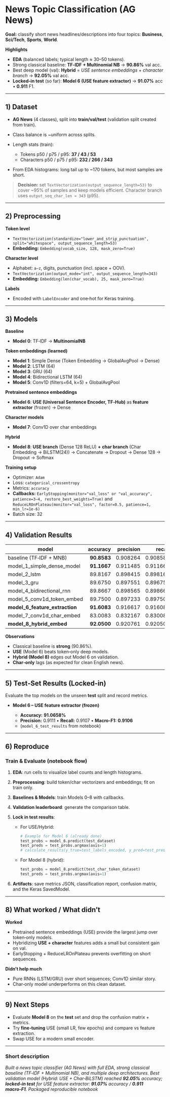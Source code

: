 # News Topic Classification (AG News)

**Goal:** classify short news headlines/descriptions into four topics: **Business**, **Sci/Tech**, **Sports**, **World**.

**Highlights**

* **EDA** (balanced labels; typical length ≈ 30–50 tokens).
* Strong classical baseline: **TF‑IDF + Multinomial NB** → **90.86%** val acc.
* Best deep model (val): **Hybrid** = *USE sentence embeddings* + *character branch* → **92.05%** val acc.
* **Locked‑in test** (so far): **Model 6 (USE feature extractor)** → **91.07%** acc • **0.911** F1.

---

## 1) Dataset

* **AG News** (4 classes), split into **train/val/test** (validation split created from train).
* Class balance is ~uniform across splits.
* Length stats (train):

  * Tokens p50 / p75 / p95: **37 / 43 / 53**
  * Characters p50 / p75 / p95: **232 / 266 / 343**
* From EDA histograms: long tail up to ~170 tokens, but most samples are short.

> **Decision:** set `TextVectorization(output_sequence_length=53)` to cover ~95% of samples and keep models efficient. Character branch uses `output_seq_char_len ≈ 343` (p95).

---

## 2) Preprocessing

**Token level**

* `TextVectorization(standardize="lower_and_strip_punctuation", split="whitespace", output_sequence_length=53)`
* **Embedding:** `Embedding(vocab_size, 128, mask_zero=True)`

**Character level**

* Alphabet: `a–z`, digits, punctuation (incl. space + OOV).
* `TextVectorization(output_mode="int", output_sequence_length=343)`
* **Embedding:** `Embedding(len(char_vocab), 25, mask_zero=True)`

**Labels**

* Encoded with `LabelEncoder` and one‑hot for Keras training.

---

## 3) Models

**Baseline**

* **Model 0**: TF‑IDF → **MultinomialNB**

**Token embeddings (learned)**

* **Model 1**: Simple Dense (Token Embedding → GlobalAvgPool → Dense)
* **Model 2**: LSTM (64)
* **Model 3**: GRU (64)
* **Model 4**: Bidirectional LSTM (64)
* **Model 5**: Conv1D (filters=64, k=5) + GlobalAvgPool

**Pretrained sentence embeddings**

* **Model 6**: **USE (Universal Sentence Encoder, TF‑Hub)** as **feature extractor** (frozen) → Dense

**Character models**

* **Model 7**: Conv1D over char embeddings

**Hybrid**

* **Model 8**: **USE branch** (Dense 128 ReLU) **+** **char branch** (Char Embedding → BiLSTM(24)) → Concatenate → Dropout → Dense 128 → Dropout → Softmax

**Training setup**

* Optimizer: `Adam`
* Loss: `categorical_crossentropy`
* Metrics: `accuracy`
* **Callbacks:** `EarlyStopping(monitor="val_loss" or "val_accuracy", patience=3–4, restore_best_weights=True)` and `ReduceLROnPlateau(monitor="val_loss", factor=0.5, patience=1, min_lr=1e-6)`
* Batch size: 32

---

## 4) Validation Results

| model                          |    accuracy | precision |   recall |       f1 |
| ------------------------------ | ----------: | --------: | -------: | -------: |
| baseline (TF‑IDF + MNB)        | **90.8583** |  0.908264 | 0.908583 | 0.908331 |
| model_1_simple_dense_model     | **91.1667** |  0.911485 | 0.911667 | 0.911503 |
| model_2_lstm                   |     89.8167 |  0.898415 | 0.898167 | 0.898051 |
| model_3_gru                    |     89.6750 |  0.897551 | 0.896750 | 0.896607 |
| model_4_bidirectional_rnn      |     89.8667 |  0.898565 | 0.898667 | 0.898438 |
| model_5_conv1d_token_embed     |     89.7500 |  0.897233 | 0.897500 | 0.897292 |
| **model_6_feature_extraction** | **91.6083** |  0.916617 | 0.916083 | 0.915980 |
| model_7_conv1d_char_embed      |     83.0083 |  0.832167 | 0.830083 | 0.828944 |
| **model_8_hybrid_embed**       | **92.0500** |  0.920761 | 0.920500 | 0.920395 |

**Observations**

* Classical baseline is **strong** (90.86%).
* **USE** (Model 6) beats token‑only deep models.
* **Hybrid (Model 8)** edges out Model 6 on validation.
* **Char‑only** lags (as expected for clean English news).

---

## 5) Test‑Set Results (Locked‑in)

Evaluate the top models on the unseen **test** split and record metrics.

* **Model 6 – USE feature extractor (frozen)**

  * **Accuracy:** **91.0658%**
  * **Precision:** 0.9111 • **Recall:** 0.9107 • **Macro‑F1:** **0.9106**
  * (`model_6_test_results` from notebook)

---

## 6) Reproduce

### Train & Evaluate (notebook flow)

1. **EDA**: run cells to visualize label counts and length histograms.
2. **Preprocessing**: build token/char vectorizers and embeddings; fit on train only.
3. **Baselines & Models**: train Models 0–8 with callbacks.
4. **Validation leaderboard**: generate the comparison table.
5. **Lock in test results**:

   * For USE/Hybrid:

     ```python
     # Example for Model 6 (already done)
     test_probs = model_6.predict(test_dataset)
     test_preds = test_probs.argmax(axis=1)
     # calculate_results(y_true=test_labels_encoded, y_pred=test_preds)
     ```
   * For Model 8 (hybrid):

     ```python
     test_probs = model_8.predict(test_char_token_dataset)
     test_preds = test_probs.argmax(axis=1)
     ```
6. **Artifacts**: save metrics JSON, classification report, confusion matrix, and the Keras SavedModel.

---

## 8) What worked / What didn’t

**Worked**

* Pretrained sentence embeddings (USE) provide the largest jump over token‑only models.
* Hybridizing **USE + character** features adds a small but consistent gain on val.
* EarlyStopping + ReduceLROnPlateau prevents overfitting on short sequences.

**Didn’t help much**

* Pure RNNs (LSTM/GRU) over short sequences; Conv1D similar story.
* Char‑only model underperforms on this clean dataset.

---

## 9) Next Steps

* Evaluate **Model 8** on the **test** set and drop the confusion matrix + metrics.
* Try **fine‑tuning** USE (small LR, few epochs) and compare vs feature extraction.
* Swap USE for a modern small encoder.

---

### Short description

*Built a news topic classifier (AG News) with full EDA, strong classical baseline (TF‑IDF + Multinomial NB), and multiple deep architectures. Best validation model (Hybrid: USE + Char‑BiLSTM) reached **92.05%** accuracy; **locked‑in test** for USE feature extractor: **91.07%** accuracy / **0.911 macro‑F1**. Packaged reproducible notebook*
